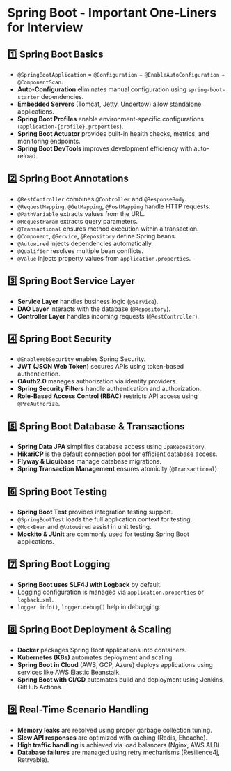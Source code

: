 # Spring Boot - Important One-Liners for Interview

## **1️⃣ Spring Boot Basics**
- `@SpringBootApplication` = `@Configuration` + `@EnableAutoConfiguration` + `@ComponentScan`.
- **Auto-Configuration** eliminates manual configuration using `spring-boot-starter` dependencies.
- **Embedded Servers** (Tomcat, Jetty, Undertow) allow standalone applications.
- **Spring Boot Profiles** enable environment-specific configurations (`application-{profile}.properties`).
- **Spring Boot Actuator** provides built-in health checks, metrics, and monitoring endpoints.
- **Spring Boot DevTools** improves development efficiency with auto-reload.

## **2️⃣ Spring Boot Annotations**
- `@RestController` combines `@Controller` and `@ResponseBody`.
- `@RequestMapping`, `@GetMapping`, `@PostMapping` handle HTTP requests.
- `@PathVariable` extracts values from the URL.
- `@RequestParam` extracts query parameters.
- `@Transactional` ensures method execution within a transaction.
- `@Component`, `@Service`, `@Repository` define Spring beans.
- `@Autowired` injects dependencies automatically.
- `@Qualifier` resolves multiple bean conflicts.
- `@Value` injects property values from `application.properties`.

## **3️⃣ Spring Boot Service Layer**
- **Service Layer** handles business logic (`@Service`).
- **DAO Layer** interacts with the database (`@Repository`).
- **Controller Layer** handles incoming requests (`@RestController`).

## **4️⃣ Spring Boot Security**
- `@EnableWebSecurity` enables Spring Security.
- **JWT (JSON Web Token)** secures APIs using token-based authentication.
- **OAuth2.0** manages authorization via identity providers.
- **Spring Security Filters** handle authentication and authorization.
- **Role-Based Access Control (RBAC)** restricts API access using `@PreAuthorize`.

## **5️⃣ Spring Boot Database & Transactions**
- **Spring Data JPA** simplifies database access using `JpaRepository`.
- **HikariCP** is the default connection pool for efficient database access.
- **Flyway & Liquibase** manage database migrations.
- **Spring Transaction Management** ensures atomicity (`@Transactional`).

## **6️⃣ Spring Boot Testing**
- **Spring Boot Test** provides integration testing support.
- `@SpringBootTest` loads the full application context for testing.
- `@MockBean` and `@Autowired` assist in unit testing.
- **Mockito & JUnit** are commonly used for testing Spring Boot applications.

## **7️⃣ Spring Boot Logging**
- **Spring Boot uses SLF4J with Logback** by default.
- Logging configuration is managed via `application.properties` or `logback.xml`.
- `logger.info()`, `logger.debug()` help in debugging.

## **8️⃣ Spring Boot Deployment & Scaling**
- **Docker** packages Spring Boot applications into containers.
- **Kubernetes (K8s)** automates deployment and scaling.
- **Spring Boot in Cloud** (AWS, GCP, Azure) deploys applications using services like AWS Elastic Beanstalk.
- **Spring Boot with CI/CD** automates build and deployment using Jenkins, GitHub Actions.

## **9️⃣ Real-Time Scenario Handling**
- **Memory leaks** are resolved using proper garbage collection tuning.
- **Slow API responses** are optimized with caching (Redis, Ehcache).
- **High traffic handling** is achieved via load balancers (Nginx, AWS ALB).
- **Database failures** are managed using retry mechanisms (Resilience4j, Retryable).

